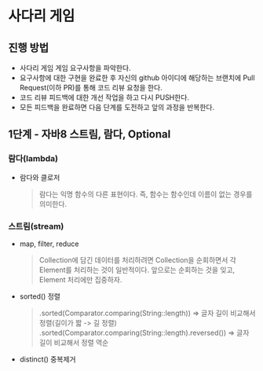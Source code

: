 # 사다리 게임
## 진행 방법
* 사다리 게임 게임 요구사항을 파악한다.
* 요구사항에 대한 구현을 완료한 후 자신의 github 아이디에 해당하는 브랜치에 Pull Request(이하 PR)를 통해 코드 리뷰 요청을 한다.
* 코드 리뷰 피드백에 대한 개선 작업을 하고 다시 PUSH한다.
* 모든 피드백을 완료하면 다음 단계를 도전하고 앞의 과정을 반복한다.

## 1단계 - 자바8 스트림, 람다, Optional
### 람다(lambda)
* 람다와 클로저  
    >람다는 익명 함수의 다른 표현이다. 즉, 함수는 함수인데 이름이 없는 경우를 의미한다.

### 스트림(stream)
* map, filter, reduce  
    > Collection에 담긴 데이터를 처리하려면 Collection을 순회하면서 각 Element를 처리하는 것이 일반적이다. 앞으로는 순회하는 것을 잊고, Element 처리에만 집중하자.
* sorted() 정렬  
    >.sorted(Comparator.comparing(String::length)) => 글자 길이 비교해서 정렬(길이가 짧 -> 길 정렬)
    .sorted(Comparator.comparing(String::length).reversed()) => 글자 길이 비교해서 정렬 역순
* distinct() 중복제거
